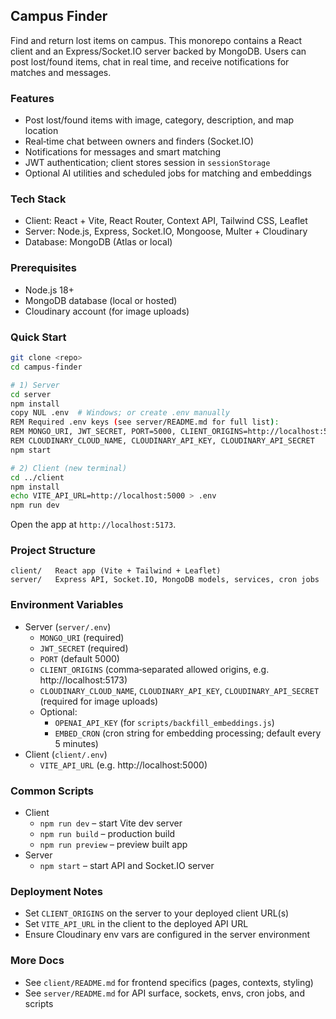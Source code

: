 ## Campus Finder

Find and return lost items on campus. This monorepo contains a React client and an Express/Socket.IO server backed by MongoDB. Users can post lost/found items, chat in real time, and receive notifications for matches and messages.

### Features
- Post lost/found items with image, category, description, and map location
- Real‑time chat between owners and finders (Socket.IO)
- Notifications for messages and smart matching
- JWT authentication; client stores session in `sessionStorage`
- Optional AI utilities and scheduled jobs for matching and embeddings

### Tech Stack
- Client: React + Vite, React Router, Context API, Tailwind CSS, Leaflet
- Server: Node.js, Express, Socket.IO, Mongoose, Multer + Cloudinary
- Database: MongoDB (Atlas or local)

### Prerequisites
- Node.js 18+
- MongoDB database (local or hosted)
- Cloudinary account (for image uploads)

### Quick Start
```bash
git clone <repo>
cd campus-finder

# 1) Server
cd server
npm install
copy NUL .env  # Windows; or create .env manually
REM Required .env keys (see server/README.md for full list):
REM MONGO_URI, JWT_SECRET, PORT=5000, CLIENT_ORIGINS=http://localhost:5173
REM CLOUDINARY_CLOUD_NAME, CLOUDINARY_API_KEY, CLOUDINARY_API_SECRET
npm start

# 2) Client (new terminal)
cd ../client
npm install
echo VITE_API_URL=http://localhost:5000 > .env
npm run dev
```

Open the app at `http://localhost:5173`.

### Project Structure
```
client/   React app (Vite + Tailwind + Leaflet)
server/   Express API, Socket.IO, MongoDB models, services, cron jobs
```

### Environment Variables
- Server (`server/.env`)
  - `MONGO_URI` (required)
  - `JWT_SECRET` (required)
  - `PORT` (default 5000)
  - `CLIENT_ORIGINS` (comma‑separated allowed origins, e.g. http://localhost:5173)
  - `CLOUDINARY_CLOUD_NAME`, `CLOUDINARY_API_KEY`, `CLOUDINARY_API_SECRET` (required for image uploads)
  - Optional:
    - `OPENAI_API_KEY` (for `scripts/backfill_embeddings.js`)
    - `EMBED_CRON` (cron string for embedding processing; default every 5 minutes)
- Client (`client/.env`)
  - `VITE_API_URL` (e.g. http://localhost:5000)

### Common Scripts
- Client
  - `npm run dev` – start Vite dev server
  - `npm run build` – production build
  - `npm run preview` – preview built app
- Server
  - `npm start` – start API and Socket.IO server

### Deployment Notes
- Set `CLIENT_ORIGINS` on the server to your deployed client URL(s)
- Set `VITE_API_URL` in the client to the deployed API URL
- Ensure Cloudinary env vars are configured in the server environment

### More Docs
- See `client/README.md` for frontend specifics (pages, contexts, styling)
- See `server/README.md` for API surface, sockets, envs, cron jobs, and scripts

